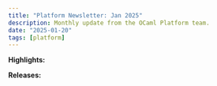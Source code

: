 ```yaml
---
title: "Platform Newsletter: Jan 2025"
description: Monthly update from the OCaml Platform team.
date: "2025-01-20"
tags: [platform]
---
```


**Highlights:**

**Releases:**




